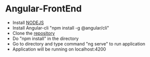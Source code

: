 # Angular-FrontEnd

* Install [NODEJS](https://nodejs.org/en/download/) 
* Install Angular-cli "npm install -g @angular/cli" 
* Clone the [repository](https://github.com/SurenderReddyMandla/Angular-FrontEnd.git) 
* Do "npm install" in the directory 
* Go to directory and type command "ng serve" to run application 
* Application will be running on localhost:4200
